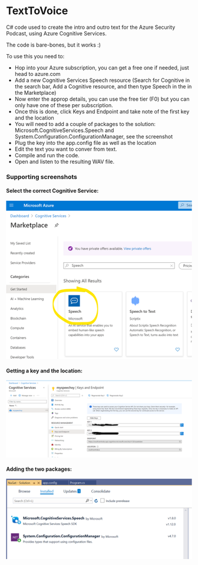 # TextToVoice
C# code used to create the intro and outro text for the Azure Security Podcast, using Azure Cognitive Services.

The code is bare-bones, but it works :)

To use this you need to:

- Hop into your Azure subscription, you can get a free one if needed, just head to azure.com
- Add a new Cognitive Services Speech resource (Search for Cognitive in the search bar, Add a Cognitive resource, and then type Speech in the in the Marketplace)
- Now enter the approp details, you can use the free tier (F0) but you can only have one of these per subscription.
- Once this is done, click Keys and Endpoint and take note of the first key and the location
- You will need to add a couple of packages to the solution: Microsoft.CognitiveServices.Speech and System.Configuration.ConfigurationManager, see the screenshot
- Plug the key into the app.config file as well as the location
- Edit the text you want to conver from text.
- Compile and run the code.
- Open and listen to the resulting WAV file.

### Supporting screenshots

#### Select the correct Cognitive Service:
![](Annotation%202020-05-28%20163246.png)

#### Getting a key and the location:
![](Annotation%202020-05-28%20151438.png)

#### Adding the two packages:
![](Annotation%202020-05-28%20194000.png)
